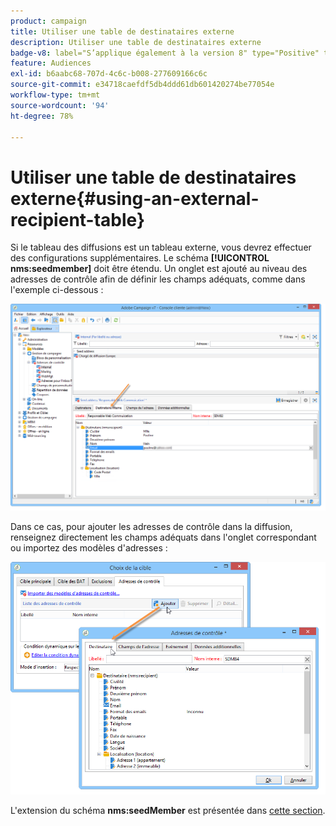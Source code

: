 ```yaml
---
product: campaign
title: Utiliser une table de destinataires externe
description: Utiliser une table de destinataires externe
badge-v8: label="S’applique également à la version 8" type="Positive" tooltip="S’applique également à Campaign v8"
feature: Audiences
exl-id: b6aabc68-707d-4c6c-b008-277609166c6c
source-git-commit: e34718caefdf5db4ddd61db601420274be77054e
workflow-type: tm+mt
source-wordcount: '94'
ht-degree: 78%

---
```


# Utiliser une table de destinataires externe{#using-an-external-recipient-table}



Si le tableau des diffusions est un tableau externe, vous devrez effectuer des configurations supplémentaires. Le schéma **[!UICONTROL nms:seedmember]** doit être étendu. Un onglet est ajouté au niveau des adresses de contrôle afin de définir les champs adéquats, comme dans l&#39;exemple ci-dessous :

![](assets/s_ncs_user_seedlist_new_tab.png)

Dans ce cas, pour ajouter les adresses de contrôle dans la diffusion, renseignez directement les champs adéquats dans l&#39;onglet correspondant ou importez des modèles d&#39;adresses :

![](assets/s_ncs_user_seedlist_add_new_tab.png)

L&#39;extension du schéma **nms:seedMember** est présentée dans [cette section](../../configuration/using/seed-addresses.md).
